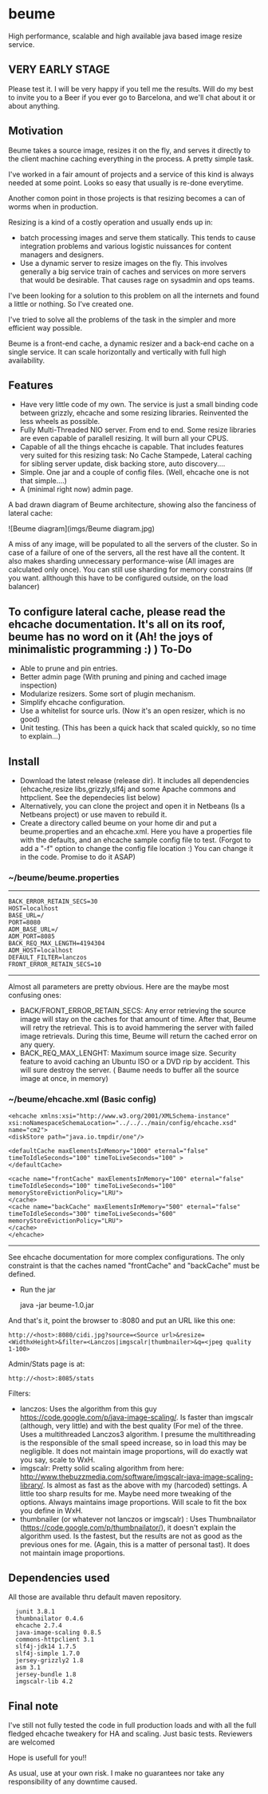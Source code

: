 beume
=====

High performance, scalable and high available java based image resize service.

VERY EARLY STAGE 
----------------

Please test it. I will be very happy if you tell me the results. Will do my best to invite you to a Beer if you ever go to Barcelona, and we'll chat about it or about anything.


Motivation
----------
Beume takes a source image, resizes it on the fly, and serves it directly to the client machine caching everything in the process. A pretty simple task.

I've worked in a fair amount of projects and a service of this kind is always needed at some point. Looks so easy that usually is re-done everytime.

Another comon point in those projects is that resizing becomes a can of worms when in production.

Resizing is a kind of a costly operation and usually ends up in:

* batch processing images and serve them statically. This tends to cause integration problems and various logistic nuissances for content managers and designers.
* Use a dynamic server to resize images on the fly. This involves generally a big service train of caches and services on more servers that would be desirable. That causes rage on sysadmin and ops teams.

I've been looking for a solution to this problem on all the internets and found a little or nothing. So I've created one.

I've tried to solve all the problems of the task in the simpler and more efficient way possible.

Beume is a front-end cache, a dynamic resizer and a back-end cache on a single service. It can scale horizontally and vertically with full high availability.

Features
--------

* Have very little code of my own. The service is just a small binding code between grizzly, ehcache and some resizing libraries. Reinvented the less wheels as possible.
* Fully Multi-Threaded NIO server. From end to end. Some resize libraries are even capable of parallell resizing. It will burn all your CPUS.
* Capable of all the things ehcache is capable. That includes features very suited for this resizing task: No Cache Stampede, Lateral caching for sibling server update, disk backing store, auto discovery.... 
* Simple. One jar and a couple of config files. (Well, ehcache one is not that simple....)
* A (minimal right now) admin page.

A bad drawn diagram of Beume architecture, showing also the fanciness of lateral cache:

![Beume diagram](imgs/Beume diagram.jpg)

A miss of any image, will be populated to all the servers of the cluster. So in case of a failure of one of the servers, all the rest have all the content. It also makes sharding unnecessary performance-wise (All images are calculated only once). You can still use sharding for memory constrains (If you want. allthough this have to be configured outside, on the load balancer)

To configure lateral cache, please read the ehcache documentation. It's all on its roof, beume has no word on it (Ah! the joys of minimalistic programming :) )
To-Do
-----
* Able to prune and pin entries.
* Better admin page (With pruning and pining and cached image inspection)
* Modularize resizers. Some sort of plugin mechanism.
* Simplify ehcache configuration.
* Use a whitelist for source urls. (Now it's an open resizer, which is no good)
* Unit testing. (This has been a quick hack that scaled quickly, so no time to explain...)

Install
-------
* Download the latest release (release dir). It includes all dependencies (ehcache,resize libs,grizzly,slf4j and some Apache commons and httpclient. See the dependecies list below)
* Alternatively, you can clone the project and open it in Netbeans (Is a Netbeans project) or use maven to rebuild it.
* Create a directory called beume on your home dir and put a beume.properties and an ehcache.xml. Here you have a properties file with the defaults, and an ehcache sample config file to test. (Forgot to add a "-f" option to change the config file location :) You can change it in the code. Promise to do it ASAP)

### ~/beume/beume.properties

****

    BACK_ERROR_RETAIN_SECS=30
    HOST=localhost
    BASE_URL=/
    PORT=8080
    ADM_BASE_URL=/
    ADM_PORT=8085
    BACK_REQ_MAX_LENGTH=4194304
    ADM_HOST=localhost
    DEFAULT_FILTER=lanczos
    FRONT_ERROR_RETAIN_SECS=10    

****

Almost all parameters are pretty obvious. Here are the maybe most confusing ones:

* BACK/FRONT_ERROR_RETAIN_SECS: Any error retrieving the source image will stay on the caches for that amount of time. After that, Beume will retry the retrieval. This is to avoid hammering the server with failed image retrievals. During this time, Beume will return the cached error on any query.
* BACK_REQ_MAX_LENGHT: Maximum source image size. Security feature to avoid caching an Ubuntu ISO or a DVD rip by accident. This will sure destroy the server. ( Baume needs to buffer all the source image at once, in memory)

### ~/beume/ehcache.xml (Basic config)

    <ehcache xmlns:xsi="http://www.w3.org/2001/XMLSchema-instance" xsi:noNamespaceSchemaLocation="../../../main/config/ehcache.xsd" name="cm2">
    <diskStore path="java.io.tmpdir/one"/>
    
    <defaultCache maxElementsInMemory="1000" eternal="false" timeToIdleSeconds="100" timeToLiveSeconds="100" >
    </defaultCache>
    
    <cache name="frontCache" maxElementsInMemory="100" eternal="false" timeToIdleSeconds="100" timeToLiveSeconds="100" memoryStoreEvictionPolicy="LRU">
    </cache>
    <cache name="backCache" maxElementsInMemory="500" eternal="false" timeToIdleSeconds="300" timeToLiveSeconds="600" memoryStoreEvictionPolicy="LRU">
    </cache>
    </ehcache>

****

See ehcache documentation for more complex configurations. The only constraint is that the caches named "frontCache" and "backCache" must be defined.

* Run the jar 

    java -jar beume-1.0.jar 

And that's it, point the browser to <host>:8080 and put an URL like this one:

    http://<host>:8080/cidi.jpg?source=<Source url>&resize=<WidthxHeight>&filter=<Lanczos|imgscalr|thumbnailer>&q=<jpeg quality 1-100>

Admin/Stats page is at:

    http://<host>:8085/stats

Filters:
* lanczos: Uses the algorithm from this guy https://code.google.com/p/java-image-scaling/. Is faster than imgscalr (although, very little) and with the best quality (For me) of the three. Uses a multithreaded Lanczos3 algorithm. I presume the multithreading is the responsible of the small speed increase, so in load this may be negligible. It does not maintain image proportions, will do exactly wat you say, scale to WxH.
* imgscalr: Pretty solid scaling algorithm from here: http://www.thebuzzmedia.com/software/imgscalr-java-image-scaling-library/. Is almost as fast as the above with my (harcoded) settings. A little too sharp results for me. Maybe need more tweaking of the options. Always maintains image proportions. Will scale to fit the box you define in WxH.
* thumbnailer (or whatever not lanczos or imgscalr) : Uses Thumbnailator (https://code.google.com/p/thumbnailator/), it doesn't explain the algorithm used. Is the fastest, but the results are not as good as the previous ones for me. (Again, this is a matter of personal tast). It does not maintain image proportions.

Dependencies used
-----------------

All those are available thru default maven repository.

      junit 3.8.1
      thumbnailator 0.4.6
      ehcache 2.7.4
      java-image-scaling 0.8.5
      commons-httpclient 3.1
      slf4j-jdk14 1.7.5
      slf4j-simple 1.7.0
      jersey-grizzly2 1.8
      asm 3.1
      jersey-bundle 1.8
      imgscalr-lib 4.2

Final note
-----------

I've still not fully tested the code in full production loads and with all the full fledged ehcache tweakery for HA and scaling. Just basic tests. Reviewers are welcomed

Hope is usefull for you!!

As usual, use at your own risk. I make no guarantees nor take any responsibility of any downtime caused.
